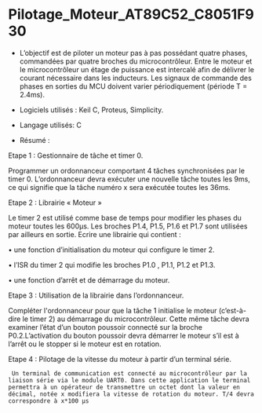 # Pilotage_Moteur_AT89C52_C8051F930

* L’objectif est de piloter un moteur pas à pas possédant quatre phases, commandées par quatre broches du microcontrôleur.
Entre le moteur et le microcontrôleur un étage de puissance est intercalé afin de délivrer le courant nécessaire dans les inducteurs.
Les signaux de commande des phases en sorties du MCU doivent varier périodiquement (période T = 2.4ms).

* Logiciels utilisés : Keil C, Proteus, Simplicity.

* Langage utilisés:  C

* Résumé :

 Etape 1 : Gestionnaire de tâche et timer 0.
 
 Programmer un ordonnanceur comportant 4 tâches synchronisées par le timer 0. 
 L’ordonnanceur devra exécuter une nouvelle tâche toutes les 9ms, ce qui signifie que la tâche numéro x sera exécutée toutes les 36ms. 

 Etape 2 : Librairie « Moteur »
 
 Le timer 2 est utilisé comme base de temps pour modifier les phases du moteur toutes les 600μs. Les broches P1.4, P1.5, P1.6 et P1.7 sont utilisées par ailleurs en sortie. Ecrire une librairie qui contient :

  • une fonction d’initialisation du moteur qui configure le timer 2.
               
  • l’ISR du timer 2 qui modifie les broches P1.0 , P1.1, P1.2 et P1.3.
               
  • une fonction d’arrêt et de démarrage du moteur.

 Etape 3 : Utilisation de la librairie dans l’ordonnanceur.
   
 Compléter l'ordonnanceur pour que la tâche 1 initialise le moteur (c’est-à-dire le timer 2) au démarrage du microcontrôleur. 
 Cette même tâche devra examiner l’état d’un bouton poussoir connecté sur la broche P0.2.L’activation du bouton poussoir devra démarrer le moteur s’il est à l’arrêt ou le stopper si le moteur est en rotation.

 Etape 4 : Pilotage de la vitesse du moteur à partir d’un terminal série.
 
     Un terminal de communication est connecté au microcontrôleur par la liaison série via le module UART0. Dans cette application le terminal permettra à un opérateur de transmettre un octet dont la valeur en décimal, notée x modifiera la vitesse de rotation du moteur. T/4 devra correspondre à x*100 μs

  

